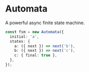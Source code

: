 # Automata

A powerful async finite state machine.

```typescript
const fsm = new Automata({
  initial: 'a',
  states: {
    a: ({ next }) => next('b'),
    b: ({ next }) => next('c'),
    c: { final: true },
  },
});
```
